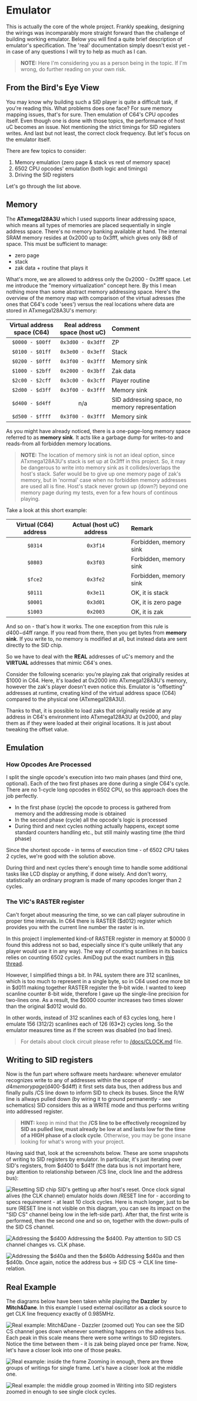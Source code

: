# Emulator

This is actually the core of the whole project. Frankly speaking, designing the wirings was incomparably more straight forward than the challenge of building working emulator. Below you will find a quite brief description of emulator's specification. The 'real' documentation simply doesn't exist yet - in case of any questions I will try to help as much as I can. 

> **NOTE:** Here I'm considering you as a person being in the topic. If I'm wrong, do further reading on your own risk.

## From the Bird's Eye View

You may know why building such a SID player is quite a difficult task, if you're reading this. What problems does one face? For sure memory mapping issues, that's for sure. Then emulation of C64's CPU opcodes itself. Even though one is done with those topics, the performance of host uC becomes an issue. Not mentioning the strict timings for SID registers writes. And last but not least, the correct clock frequency. But let's focus on the emulator itself.

There are few topics to consider:

1. Memory emulation (zero page & stack vs rest of memory space)
2. 6502 CPU opcodes' emulation (both logic and timings)
3. Driving the SID registers

Let's go through the list above.

## Memory

The **ATxmega128A3U** which I used supports linear addressing space, which means all types of memories are placed sequentially in single address space. There's no memory banking available at hand. The internal SRAM memory resides at 0x2000 up to 0x3fff, which gives only 8kB of space. This must be sufficient to manage:

* zero page
* stack
* zak data + routine that plays it

What's more, we are allowed to address only the 0x2000 - 0x3fff space. Let me introduce the "memory virtualization" concept here. By this I mean nothing more than some abstract memory addressing space. Here's the overview of the memory map with comparison of the virtual adresses (the ones that C64's code 'sees') versus the real locations where data are stored in ATxmega128A3U's memory:

Virtual address space (C64) | Real address space (host uC) | Comment
:---: | :---: | :---
`$0000 - $00ff` | `0x3d00 - 0x3dff` | ZP
`$0100 - $01ff` | `0x3e00 - 0x3eff` | Stack
`$0200 - $0fff` | `0x3f00 - 0x3fff` | Memory sink
`$1000 - $2bff` | `0x2000 - 0x3bff` | Zak data
`$2c00 - $2cff` | `0x3c00 - 0x3cff` | Player routine
`$2d00 - $d3ff` | `0x3f00 - 0x3fff` | Memory sink
`$d400 - $d4ff` | n/a | SID addressing space, no memory representation
`$d500 - $ffff` | `0x3f00 - 0x3fff` | Memory sink

As you might have already noticed, there is a one-page-long memory space referred to as **memory sink**. It acts like a garbage dump for writes-to and reads-from all forbidden memory locations. 

> **NOTE:** The location of memory sink is not an ideal option, since ATxmega128A3U's stack is set up at 0x3fff in this project. So, it may be dangerous to write into memory sink as it collides/overlaps the host's stack. Safer would be to give up one memory page of zak's memory, but in 'normal' case when no forbidden memory addresses are used all is fine. Host's stack never grown up (down?) beyond one memory page during my tests, even for a few hours of continous playing.

Take a look at this short example:

Virtual (C64) address | Actual (host uC) address | Remark
:---: | :---: | :---
`$0314` | `0x3f14` | Forbidden, memory sink
`$0803` | `0x3f03` | Forbidden, memory sink
`$fce2` | `0x3fe2` | Forbidden, memory sink
`$0111` | `0x3e11` | OK, it is stack
`$0001` | `0x3d01` | OK, it is zero page
`$1003` | `0x2003` | OK, it is zak

And so on - that's how it works. The one exception from this rule is $d400-$d4ff range. If you read from there, then you get bytes from **memory sink**. If you write to, no memory is modified at all, but instead data are sent directly to the SID chip.

So we have to deal with the **REAL** addresses of uC's memory and the **VIRTUAL** addresses that mimic C64's ones.

Consider the following scenario: you're playing zak that originally resides at $1000 in C64. Here, it's loaded at 0x2000 into ATxmega128A3U's memory, however the zak's player doesn't even notice this. Emulator is "offsetting" addresses at runtime, creating kind of the virtual address space (C64) compared to the physical one (ATxmega128A3U).

Thanks to that, it is possible to load zaks that originally reside at any address in C64's environment into ATxmega128A3U at 0x2000, and play them as if they were loaded at their original locations. It is just about tweaking the offset value.

## Emulation

### How Opcodes Are Processed

I split the single opcode's execution into two main phases (and third one, optional). Each of the two first phases are done during a single C64's cycle. There are no 1-cycle long opcodes in 6502 CPU, so this approach does the job perfectly.

* In the first phase (cycle) the opcode to process is gathered from memory and the addressing mode is obtained
* In the second phase (cycle) all the opcode's logic is processed
* During third and next cycles nothing actually happens, except some standard counters handling etc., but still mainly wasting time (the third phase)

Since the shortest opcode - in terms of execution time - of 6502 CPU takes 2 cycles, we're good with the solution above.

During third and next cycles there's enough time to handle some additional tasks like LCD display or anything, if done wisely. And don't worry, statistically an ordinary program is made of many opcodes longer than 2 cycles.

### The VIC's RASTER register

Can't forget about measuring the time, so we can call player subroutine in proper time intervals. In C64 there is RASTER ($d012) register which provides you with the current line number the raster is in. 

In this project I implemented kind-of RASTER register in memory at $0000 (I found this address not so bad, especially since it's quite unlikely that any player would use it in any way). The way of counting scanlines in its basics relies on counting 6502 cycles. AmiDog put the exact numbers in [this thread](http://www.lemon64.com/forum/viewtopic.php?t=2629&sid=6c1567189e798f520f35938026dc5d77).

However, I simplified things a bit. In PAL system there are 312 scanlines, which is too much to represent in a single byte, so in C64 used one more bit in $d011 making together RASTER register the 9-bit wide. I wanted to keep scanline counter 8-bit wide, therefore I gave up the single-line precision for two-lines one. As a result, the $0000 counter increases two times slower than the original $d012 would do.

In other words, instead of 312 scanlines each of 63 cycles long, here I emulate 156 (312/2) scanlines each of 126 (63*2) cycles long. So the emulator measures time as if the screen was disabled (no bad lines).

> For details about clock circuit please refer to [/docs/CLOCK.md](CLOCK.md) file.

## Writing to SID registers

Now is the fun part where software meets hardware: whenever emulator recognizes write to any of addresses within the scope of $d4 memory page ($d400-$d4ff) it first sets data bus, then address bus and finally pulls /CS line down to inform SID to check its buses. Since the R/W line is allways pulled down (by wiring it to ground permanently - see schematics) SID considers this as a WRITE mode and thus performs writing into addressed register.

> **HINT:** keep in mind that the **/CS line to be effectively recognized by SID as pulled low, must already be low at and lasts low for the time of a HIGH phase of a clock cycle**. Otherwise, you may be gone insane looking for what's wrong with your project. 

Having said that, look at the screenshots below. These are some snapshots of writing to SID registers by emulator. In particular, it's just iterating over SID's registers, from $d400 to $d41f (the data bus is not important here, pay attention to relationship between /CS line, clock line and the address bus):

![Resetting SID chip](resetting_sid.png?raw=true "Resetting SID chip")
SID's getting up after host's reset. Once clock signal alives (the CLK channel) emulator holds down /RESET line for - according to specs requirement - at least 10 clock cycles. Here is much longer, just to be sure (RESET line is not visible on this diagram, you can see its impact on the "SID CS" channel being low in the left-side part). After that, the first write is performed, then the second one and so on, together with the down-pulls of the SID CS channel.

![Addressing the $d400](addressing_d400.png?raw=true "Addressing the $d400")
Addressing the $d400. Pay attention to SID CS channel changes vs. CLK phase.

![Addressing the $d40a and then the $d40b](addressing_d40a_and_d40b.png?raw=true "Addressing the $d40a and then the $d40b")
Addressing $d40a and then $d40b. Once again, notice the address bus -> SID CS -> CLK line time-relation.

## Real Example

The diagrams below have been taken while playing the **Dazzler** by **Mitch&Dane**. In this example I used external oscillator as a clock source to get CLK line frequency exactly of 0.985MHz.

![Real example: Mitch&Dane - Dazzler (zoomed out)](real_example_mitchandane_dazzler_zoomed_out.png?raw=true "Real example: Mitch&Dane - Dazzler (zoomed out)")
You can see the SID CS channel goes down whenever something happens on the address bus. Each peak in this scale means there were some writings to SID registers. Notice the time between them - it is zak being played once per frame. Now, let's have a closer look into one of those peaks.

![Real example: inside the frame](real_example_inside_the_frame.png?raw=true "Real example: inside the frame")
Zooming in enough, there are three groups of writings for single frame. Let's have a closer look at the middle one.

![Real example: the middle group zoomed in](real_example_zoomed_in.png "Real example: the middle group zoomed in")
Writing into SID registers zoomed in enough to see single clock cycles. 
